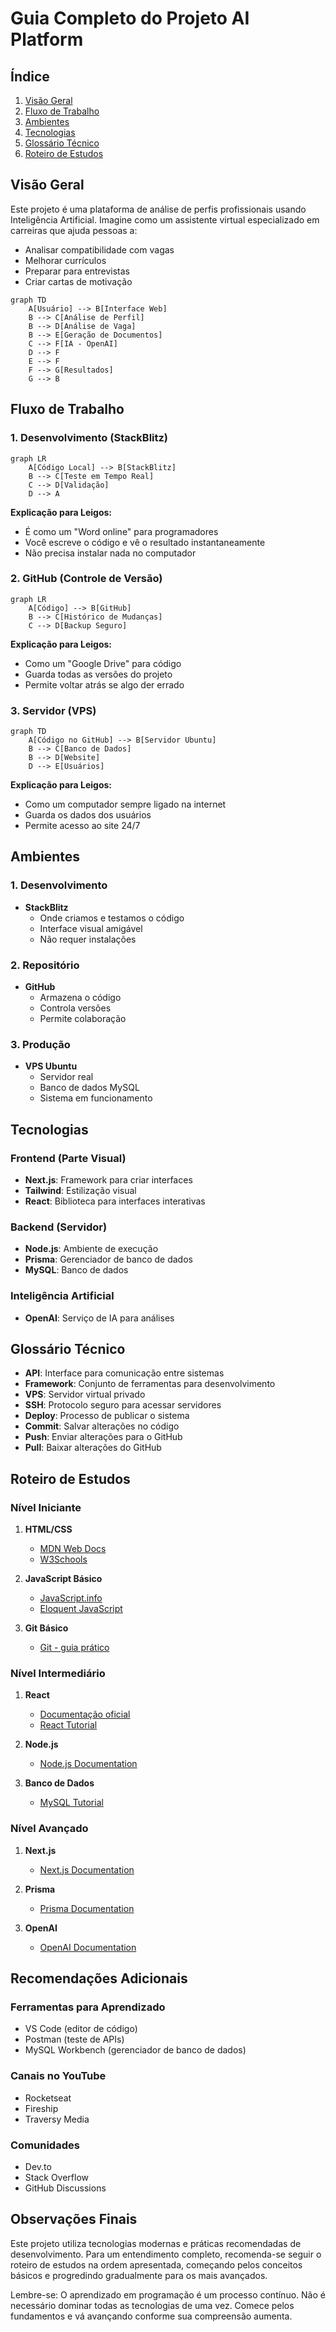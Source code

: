# Guia Completo do Projeto AI Platform

## Índice
1. [Visão Geral](#visão-geral)
2. [Fluxo de Trabalho](#fluxo-de-trabalho)
3. [Ambientes](#ambientes)
4. [Tecnologias](#tecnologias)
5. [Glossário Técnico](#glossário-técnico)
6. [Roteiro de Estudos](#roteiro-de-estudos)

## Visão Geral

Este projeto é uma plataforma de análise de perfis profissionais usando Inteligência Artificial. Imagine como um assistente virtual especializado em carreiras que ajuda pessoas a:
- Analisar compatibilidade com vagas
- Melhorar currículos
- Preparar para entrevistas
- Criar cartas de motivação

```mermaid
graph TD
    A[Usuário] --> B[Interface Web]
    B --> C[Análise de Perfil]
    B --> D[Análise de Vaga]
    B --> E[Geração de Documentos]
    C --> F[IA - OpenAI]
    D --> F
    E --> F
    F --> G[Resultados]
    G --> B
```

## Fluxo de Trabalho

### 1. Desenvolvimento (StackBlitz)
```mermaid
graph LR
    A[Código Local] --> B[StackBlitz]
    B --> C[Teste em Tempo Real]
    C --> D[Validação]
    D --> A
```

**Explicação para Leigos:**
- É como um "Word online" para programadores
- Você escreve o código e vê o resultado instantaneamente
- Não precisa instalar nada no computador

### 2. GitHub (Controle de Versão)
```mermaid
graph LR
    A[Código] --> B[GitHub]
    B --> C[Histórico de Mudanças]
    C --> D[Backup Seguro]
```

**Explicação para Leigos:**
- Como um "Google Drive" para código
- Guarda todas as versões do projeto
- Permite voltar atrás se algo der errado

### 3. Servidor (VPS)
```mermaid
graph TD
    A[Código no GitHub] --> B[Servidor Ubuntu]
    B --> C[Banco de Dados]
    B --> D[Website]
    D --> E[Usuários]
```

**Explicação para Leigos:**
- Como um computador sempre ligado na internet
- Guarda os dados dos usuários
- Permite acesso ao site 24/7

## Ambientes

### 1. Desenvolvimento
- **StackBlitz**
  - Onde criamos e testamos o código
  - Interface visual amigável
  - Não requer instalações

### 2. Repositório
- **GitHub**
  - Armazena o código
  - Controla versões
  - Permite colaboração

### 3. Produção
- **VPS Ubuntu**
  - Servidor real
  - Banco de dados MySQL
  - Sistema em funcionamento

## Tecnologias

### Frontend (Parte Visual)
- **Next.js**: Framework para criar interfaces
- **Tailwind**: Estilização visual
- **React**: Biblioteca para interfaces interativas

### Backend (Servidor)
- **Node.js**: Ambiente de execução
- **Prisma**: Gerenciador de banco de dados
- **MySQL**: Banco de dados

### Inteligência Artificial
- **OpenAI**: Serviço de IA para análises

## Glossário Técnico

- **API**: Interface para comunicação entre sistemas
- **Framework**: Conjunto de ferramentas para desenvolvimento
- **VPS**: Servidor virtual privado
- **SSH**: Protocolo seguro para acessar servidores
- **Deploy**: Processo de publicar o sistema
- **Commit**: Salvar alterações no código
- **Push**: Enviar alterações para o GitHub
- **Pull**: Baixar alterações do GitHub

## Roteiro de Estudos

### Nível Iniciante
1. **HTML/CSS**
   - [MDN Web Docs](https://developer.mozilla.org/pt-BR/docs/Learn/HTML)
   - [W3Schools](https://www.w3schools.com/)

2. **JavaScript Básico**
   - [JavaScript.info](https://javascript.info/)
   - [Eloquent JavaScript](https://eloquentjavascript.net/)

3. **Git Básico**
   - [Git - guia prático](https://rogerdudler.github.io/git-guide/index.pt_BR.html)

### Nível Intermediário
1. **React**
   - [Documentação oficial](https://react.dev/)
   - [React Tutorial](https://react-tutorial.app/)

2. **Node.js**
   - [Node.js Documentation](https://nodejs.org/docs/latest/api/)

3. **Banco de Dados**
   - [MySQL Tutorial](https://www.mysqltutorial.org/)

### Nível Avançado
1. **Next.js**
   - [Next.js Documentation](https://nextjs.org/docs)

2. **Prisma**
   - [Prisma Documentation](https://www.prisma.io/docs)

3. **OpenAI**
   - [OpenAI Documentation](https://platform.openai.com/docs)

## Recomendações Adicionais

### Ferramentas para Aprendizado
- VS Code (editor de código)
- Postman (teste de APIs)
- MySQL Workbench (gerenciador de banco de dados)

### Canais no YouTube
- Rocketseat
- Fireship
- Traversy Media

### Comunidades
- Dev.to
- Stack Overflow
- GitHub Discussions

## Observações Finais

Este projeto utiliza tecnologias modernas e práticas recomendadas de desenvolvimento. Para um entendimento completo, recomenda-se seguir o roteiro de estudos na ordem apresentada, começando pelos conceitos básicos e progredindo gradualmente para os mais avançados.

Lembre-se: O aprendizado em programação é um processo contínuo. Não é necessário dominar todas as tecnologias de uma vez. Comece pelos fundamentos e vá avançando conforme sua compreensão aumenta.